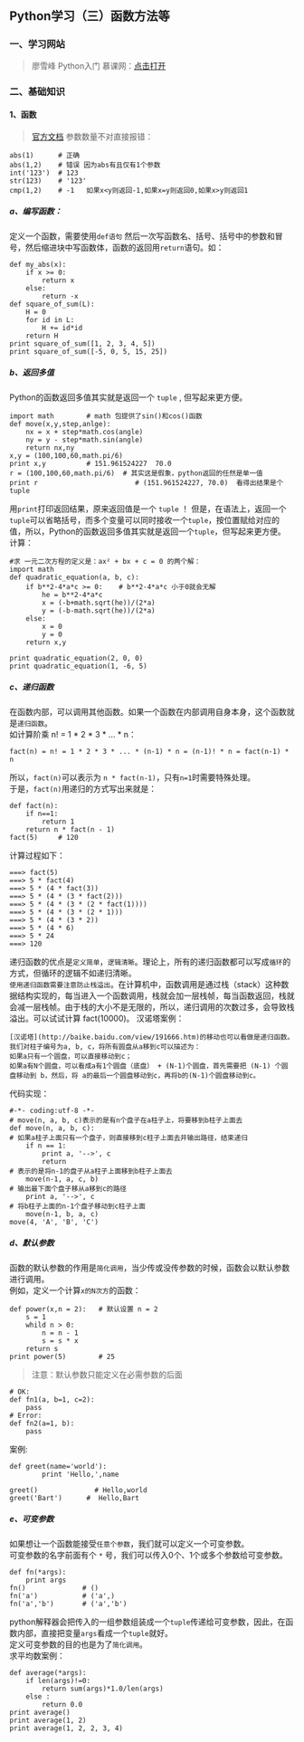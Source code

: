 ## Python学习（三）函数方法等
### 一、学习网站
>廖雪峰 Python入门 慕课网：[点击打开](http://www.imooc.com/learn/177)

### 二、基础知识
#### 1、函数
>[官方文档](http://docs.python.org/2/library/functions.html)
参数数量不对直接报错：
```
abs(1)      # 正确
abs(1,2)    # 错误 因为abs有且仅有1个参数
int('123')  # 123
str(123)    # '123'
cmp(1,2)    # -1   如果x<y则返回-1,如果x=y则返回0,如果x>y则返回1
```

##### a、编写函数：
定义一个函数，需要使用`def语句` 然后一次写函数名、括号、括号中的参数和冒号，然后缩进块中写函数体，函数的返回用`return`语句。如：
```
def my_abs(x):
    if x >= 0:
        return x
    else:
        return -x
def square_of_sum(L):
    H = 0
    for id in L:
        H += id*id
    return H
print square_of_sum([1, 2, 3, 4, 5])
print square_of_sum([-5, 0, 5, 15, 25])
```
##### b、返回多值
Python的函数返回多值其实就是返回一个 `tuple` , 但写起来更方便。
```
import math        # math 包提供了sin()和cos()函数
def move(x,y,step,anlge):
    nx = x + step*math.cos(angle)
    ny = y - step*math.sin(angle)
    return nx,ny
x,y = (100,100,60,math.pi/6)
print x,y          # 151.961524227  70.0
r = (100,100,60,math.pi/6)  # 其实这是假象，python返回的任然是单一值
print r                        # (151.961524227, 70.0)  看得出结果是个tuple
```
用`print`打印返回结果，原来返回值是一个 `tuple` ！
但是，在语法上，返回一个`tuple`可以省略括号，而多个变量可以同时接收一个`tuple`，按位置赋给对应的值，所以，Python的函数返回多值其实就是返回一个`tuple`，但写起来更方便。   
计算：
```
#求 一元二次方程的定义是：ax² + bx + c = 0 的两个解：
import math
def quadratic_equation(a, b, c):
    if b**2-4*a*c >= 0:    # b**2-4*a*c 小于0就会无解
        he = b**2-4*a*c
        x = (-b+math.sqrt(he))/(2*a)
        y = (-b-math.sqrt(he))/(2*a)
    else:
        x = 0
        y = 0
    return x,y

print quadratic_equation(2, 0, 0)
print quadratic_equation(1, -6, 5)
```
##### c、递归函数
在函数内部，可以调用其他函数。如果一个函数在内部调用自身本身，这个函数就是`递归函数`。   
如计算阶乘 n! = 1 * 2 * 3 * ... * n：
```
fact(n) = n! = 1 * 2 * 3 * ... * (n-1) * n = (n-1)! * n = fact(n-1) * n
```
所以，`fact(n)`可以表示为 `n * fact(n-1)`，只有`n=1`时需要特殊处理。  
于是，`fact(n)`用递归的方式写出来就是：  
```
def fact(n):
    if n==1:
        return 1
    return n * fact(n - 1)
fact(5)     # 120
```
计算过程如下：
```
===> fact(5)
===> 5 * fact(4)
===> 5 * (4 * fact(3))
===> 5 * (4 * (3 * fact(2)))
===> 5 * (4 * (3 * (2 * fact(1))))
===> 5 * (4 * (3 * (2 * 1)))
===> 5 * (4 * (3 * 2))
===> 5 * (4 * 6)
===> 5 * 24
===> 120
```
递归函数的优点是`定义简单`，`逻辑清晰`。理论上，所有的递归函数都可以写成`循环`的方式，但循环的逻辑不如递归清晰。   
`使用递归函数需要注意防止栈溢出`。在计算机中，函数调用是通过栈（stack）这种数据结构实现的，每当进入一个函数调用，栈就会加一层栈帧，每当函数返回，栈就会减一层栈帧。由于栈的大小不是无限的，所以，递归调用的次数过多，会导致栈溢出。可以试试计算 fact(10000)。
汉诺塔案例：
```
[汉诺塔](http://baike.baidu.com/view/191666.htm)的移动也可以看做是递归函数。  
我们对柱子编号为a, b, c，将所有圆盘从a移到c可以描述为：  
如果a只有一个圆盘，可以直接移动到c；   
如果a有N个圆盘，可以看成a有1个圆盘（底盘） + (N-1)个圆盘，首先需要把 (N-1) 个圆盘移动到 b，然后，将 a的最后一个圆盘移动到c，再将b的(N-1)个圆盘移动到c。
```
代码实现：
```
#-*- coding:utf-8 -*-
# move(n, a, b, c)表示的是有n个盘子在a柱子上，将要移到b柱子上面去
def move(n, a, b, c):
# 如果a柱子上面只有一个盘子，则直接移到c柱子上面去并输出路径，结束递归
    if n == 1:  
        print a, '-->', c
        return
# 表示的是将n-1的盘子从a柱子上面移到b柱子上面去
    move(n-1, a, c, b)
# 输出最下面个盘子移从a移到c的路径
    print a, '-->', c
# 将b柱子上面的n-1个盘子移动到c柱子上面
    move(n-1, b, a, c)
move(4, 'A', 'B', 'C')
```
##### d、默认参数
函数的默认参数的作用是`简化调用`，当少传或没传参数的时候，函数会以默认参数进行调用。  
例如，定义一个计算`x的N次方`的函数：  
```
def power(x,n = 2):   # 默认设置 n = 2
    s = 1
    whild n > 0:
        n = n - 1
        s = s * x
    return s
print power(5)        # 25
```
>注意：默认参数只能定义在必需参数的后面
```
# OK:
def fn1(a, b=1, c=2):
    pass
# Error:
def fn2(a=1, b):
    pass
```
案例:
```
def greet(name='world'):
        print 'Hello,',name

greet()              # Hello,world
greet('Bart')      #  Hello,Bart
```
##### e、可变参数
如果想让一个函数能接受`任意个参数`，我们就可以定义一个可变参数。  
可变参数的名字前面有个 `*` 号，我们可以传入0个、1个或多个参数给可变参数。  
```
def fn(*args):
    print args
fn()              # ()
fn('a')           # ('a',)
fn('a','b')       # ('a','b')
```
python解释器会把传入的一组参数组装成一个`tuple`传递给可变参数，因此，在函数内部，直接把变量`args`看成一个`tuple`就好。  
定义可变参数的目的也是为了`简化调用`。  
求平均数案例：
```
def average(*args):
    if len(args)!=0:
        return sum(args)*1.0/len(args)
    else :
        return 0.0
print average()
print average(1, 2)
print average(1, 2, 2, 3, 4)
```